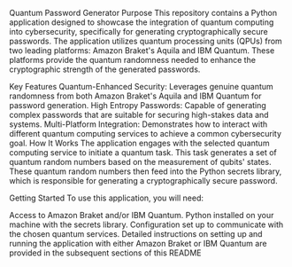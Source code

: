 Quantum Password Generator
Purpose
This repository contains a Python application designed to showcase the integration of quantum computing into cybersecurity, specifically for generating cryptographically secure passwords. The application utilizes quantum processing units (QPUs) from two leading platforms: Amazon Braket's Aquila and IBM Quantum. These platforms provide the quantum randomness needed to enhance the cryptographic strength of the generated passwords.

Key Features
Quantum-Enhanced Security: Leverages genuine quantum randomness from both Amazon Braket's Aquila and IBM Quantum for password generation.
High Entropy Passwords: Capable of generating complex passwords that are suitable for securing high-stakes data and systems.
Multi-Platform Integration: Demonstrates how to interact with different quantum computing services to achieve a common cybersecurity goal.
How It Works
The application engages with the selected quantum computing service to initiate a quantum task. This task generates a set of quantum random numbers based on the measurement of qubits' states. These quantum random numbers then feed into the Python secrets library, which is responsible for generating a cryptographically secure password.

Getting Started
To use this application, you will need:

Access to Amazon Braket and/or IBM Quantum.
Python installed on your machine with the secrets library.
Configuration set up to communicate with the chosen quantum services.
Detailed instructions on setting up and running the application with either Amazon Braket or IBM Quantum are provided in the subsequent sections of this README
